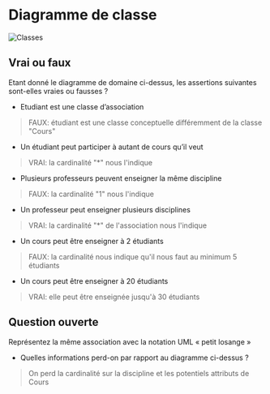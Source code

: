 # Diagramme de classe

![Classes](uml/classes.png)

## Vrai ou faux

Etant donné le diagramme de domaine ci-dessus, les assertions suivantes sont-elles vraies ou fausses ? 
- Etudiant est une classe d’association
> FAUX: étudiant est une classe conceptuelle différemment de la classe "Cours"
- Un étudiant peut participer à autant de cours qu’il veut
> VRAI: la cardinalité "*" nous l'indique
- Plusieurs professeurs peuvent enseigner la même discipline
> FAUX: la cardinalité "1" nous l'indique
- Un professeur peut enseigner plusieurs disciplines
> VRAI: la cardinalité "*" de l'association nous l'indique
- Un cours peut être enseigner à 2 étudiants
> FAUX: la cardinalité nous indique qu'il nous faut au minimum 5 étudiants
- Un cours peut être enseigner à 20 étudiants 
> VRAI: elle peut être enseignée jusqu'à 30 étudiants

## Question ouverte

Représentez la même association avec la notation UML « petit losange » 

- Quelles informations perd-on par rapport au diagramme ci-dessus ? 
> On perd la cardinalité sur la discipline et les potentiels attributs de Cours